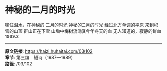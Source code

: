 # 神秘的二月的时光

噙住泪水，在神秘的
二月的时光
神秘的二月的时光
经过北方单调的平原
来到积雪的山顶
群山正在下雪
山坳中梅树流淌真今年冬天的血
无人知道的，寂静的鲜血
1989.2

---

**原文链接**: https://haizi.huhaitai.com/03/102  
**章节**: 第三编　短诗（1987—1989）  
**路径**: /03/102
